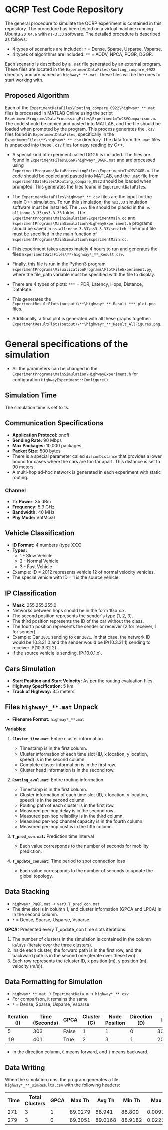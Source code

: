 # QCRP Test Code Repository

The general procedure to simulate the QCRP experiment is contained in this repository. The procedure has been tested on a virtual machine running Ubuntu `20.04.6` with `ns-3.33` software. The detailed procedure is described as follows:

- 4 types of scenarios are included: `*` = Dense, Sparse, Usparse, Vsparse.
- 4 types of algorithms are included: `**` = AODV, NPCA, PQGR, DGGR.

Each scenario is described by a `.mat` file generated by an external program. These files are located in the `ExperimentDataFiles\Routing_compare_0922` directory and are named as `highway*_**.mat`. These files will be the ones to start working with.

## Proposed Algorithm

Each of the `ExperimentDataFiles\Routing_compare_0922\highway*_**.mat` files is processed in MATLAB Online using the script `ExperimentPrograms\DataProcessingFiles\ExperimentmToCSVComparison.m`. The code should be copied and pasted into MATLAB, and the file should be loaded when prompted by the program. This process generates the `.csv` files found in `ExperimentDataFiles`, specifically in the `ExperimentFiles\**\highway*_**.csv` directory. The data from the `.mat` files is unpacked into these `.csv` files for easy reading by C++.

- A special kind of experiment called DGGR is included. The files are found in `ExperimentFiles\DGGR\highway*_DGGR.mat` and are processed using `ExperimentPrograms\DataProcessingFiles\ExperimentmToCSVDGGR.m`. The code should be copied and pasted into MATLAB, and the `.mat` file from `ExperimentDataFiles\Routing_compare_0922` should be loaded when prompted. This generates the files found in `ExperimentDataFiles`.

- The `ExperimentDataFiles\highway*_**.csv` files are the input for the main C++ simulation. To run this simulation, the `ns3.33` simulation software must be installed. The `.csv` file should be placed in the `ns-allinone-3.33\ns3-3.33` folder. The `ExperimentPrograms\MainSimulation\ExperimentMain.cc` and `ExperimentPrograms\MainSimulation\HighwayExperiment.h` programs should be saved in `ns-allinone-3.33\ns3-3.33\scratch`. The input file must be specified in the main function of `ExperimentPrograms\MainSimulation\ExperimentMain.cc`.

- This experiment takes approximately 4 hours to run and generates the files `ExperimentDataFiles\**\highway*_**_Result.csv`.

- Finally, this file is run in the Python3 program `ExperimentPrograms\VisualizationPrograms\PlotFileExperiment.py`, where the file_path variable must be specified with the file to display.

- There are 4 types of plots: `***` = PDR, Latency, Hops, Distance, DataRate.

- This generates the `ExperimentResultPlots(output)\**\highway*_**_Result_***_plot.png` files.

- Additionally, a final plot is generated with all these graphs together: `ExperimentResultPlots(output)\**\highway*_**_Result_AllFigures.png`.


# General specifications of the simulation

- All the parameters can be changed in the `ExperimentPrograms\MainSimulation\HighwayExperiment.h` for configuration `HighwayExperiment::Configure()`. 

## Simulation Time
The simulation time is set to 1s.

## Communication Specifications
- **Application Protocol:** onoff
- **Sending Rate:** 90 Mbps
- **Max Packages:** 10,000 packages
- **Packet Size:** 500 bytes
- There is a special parameter called `disconDistance` that provides a lower bound for cases where the cars are too far apart. This distance is set to 90 meters.
- A multi-hop ad-hoc network is generated in each experiment with static routing.

### Channel
- **Tx Power:** 35 dBm
- **Frequency:** 5.9 GHz
- **Bandwidth:** 40 MHz
- **Phy Mode:** VhtMcs6

## Vehicle Classification
- **ID Format:** 4 numbers (type XXX)
- **Types:**
  - 1 - Slow Vehicle
  - 2 - Normal Vehicle
  - 3 - Fast Vehicle
- Example: ID = 2012 represents vehicle 12 of normal velocity vehicles.
- The special vehicle with ID = 1 is the source vehicle.

## IP Classification
- **Mask:** 255.255.255.0
- Networks between hops should be in the form 10.x.x.x.
- The second position represents the sender's type (1, 2, 3).
- The third position represents the ID of the car without the class.
- The fourth position represents the sender or receiver (2 for receiver, 1 for sender).
- Example: Car `3031` sending to car `2021`.
  In that case, the network ID would be 10.3.31.0 and the sender would be IP(10.3.31.1) sending to receiver IP(10.3.32.2).
- If the source vehicle is sending, IP(10.0.1.x).

## Cars Simulation
- **Start Position and Start Velocity:** As per the routing evaluation files.
- **Highway Specification:** 5 km.
- **Track of Highway:** 3.5 meters.

## Files `highway*_**.mat` Unpack
- **Filename Format:** `highway*_**.mat`


**Variables:**

1. **`Cluster_time.mat`:** Entire cluster information
   - Timestamp is in the first column.
   - Cluster information of each time slot (ID, x location, y location, speed) is in the second column.
   - Complete cluster information is in the first row.
   - Cluster head information is in the second row.

2. **`Routing_eval.mat`:** Entire routing information
   - Timestamp is in the first column.
   - Cluster information of each time slot (ID, x location, y location, speed) is in the second column.
   - Routing path of each cluster is in the first row.
   - Measured per-hop delay is in the second row.
   - Measured per-hop reliability is in the third column.
   - Measured per-hop channel capacity is in the fourth column.
   - Measured per-hop cost is in the fifth column.

3. **`T_pred_con.mat`:** Prediction time interval
   - Each value corresponds to the number of seconds for mobility prediction.

4. **`T_update_con.mat`:** Time period to spot connection loss
   - Each value corresponds to the number of seconds to update the global topology.

## Data Stacking
- `highway*_PQGR.mat` -> `var3 T_pred_con.mat`
- The time slot is in column 1, and cluster information (GPCA and LPCA) is in the second column.
- `*` = Dense, Sparse, Usparse, Vsparse

**GPCA:** Presented every T_update_con time slots iterations.
1. The number of clusters in the simulation is contained in the column `Relays` (iterate over the three clusters).
2. Inside each cluster, the forward path is in the first row, and the backward path is in the second one (iterate over these two).
3. Each row represents the (cluster ID, x position (m), y position (m), velocity (m/s)).

## Data Formatting for Simulation
- `highway*_**.mat` -> `ExperimentData.m` -> `highway*_**.csv`
- For comparison, it remains the same
- `*` = Dense, Sparse, Usparse, Vsparse

| Iteration (I) | Time (Seconds) | GPCA | Cluster (C) | Node Position | Direction (D) | ID  | X    | Y    | V     |
| --------------| --------------- | ---- | ----------- | ------------- | ------------- | --- | ---- | ---- | ----- |
| 5             | 303             | False| 1           | 1             | 0             | 3020| 384  | -4.8 | 39.35 |
| 19            | 401             | True | 2           | 3             | 1             | 2033| 666.74| -8   | 34.25 |

- In the direction column, `0` means forward, and `1` means backward.

## Data Writing
When the simulation runs, the program generates a file `highway*_**_simResults.csv` with the following headers:

| Time | Total Clusters | GPCA | Max Th | Avg Th | Min Th | Max Lat | Avg Lat | Min Lat | Max PDR | Avg PDR | Min PDR | Max Dist | Avg Dist | Min Dist | Max Hop | Avg Hop | Min Hop |
|------|----------------|------|--------|--------|--------|---------|---------|---------|---------|---------|---------|----------|----------|----------|---------|---------|---------|
| 271  | 3              | 1    | 89.0279| 88.941 | 88.809 | 0.0097876| 0.0078271| 0.0033623| 0.9879  | 0.9817  | 0.9771  | 95.5058  | 77.051   | 61.9015  | 4       | 3.4     | 2       |
| 279  | 3              | 0    | 89.3051| 89.0168| 88.9182| 0.0227674| 0.0130128| 0.0065037| 0.9881  | 0.9780  | 0.9549  | 60.8249  | 46.8088  | 39.3827  | 8       | 5       | 3       |
